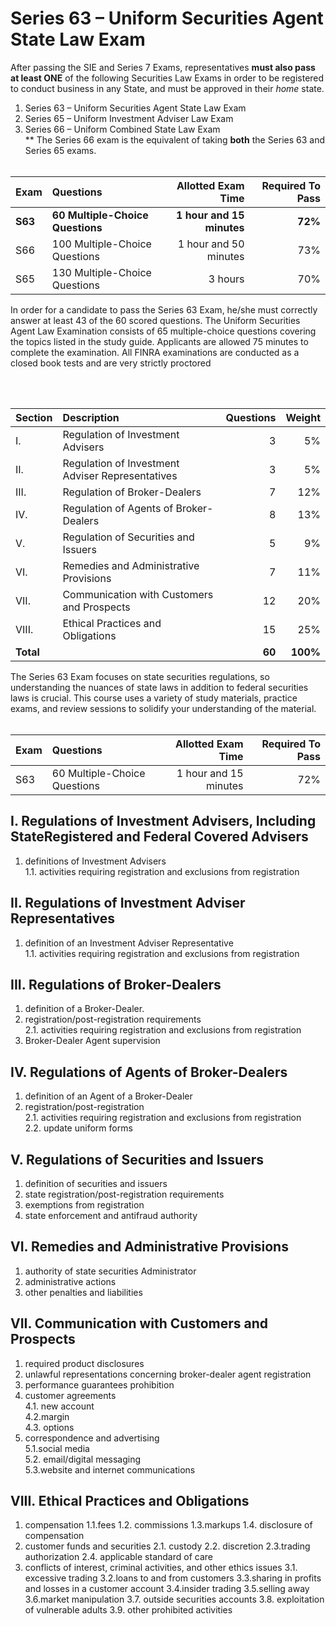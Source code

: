 # Series 63 – Uniform Securities Agent State Law Exam </br>

After passing the SIE and Series 7 Exams, representatives **must also pass at least ONE** of the following Securities Law Exams in order to be registered to conduct business in any State, and must be approved in their *home* state.

1. Series 63 – Uniform Securities Agent State Law Exam </br>
2. Series 65 – Uniform Investment Adviser Law Exam</br>
3. Series 66 – Uniform Combined State Law Exam</br>
** The Series 66 exam is the equivalent of taking **both** the Series 63 and Series 65 exams.</br></br>

| Exam    | Questions | Allotted Exam Time | Required To Pass |
| :-------- | :------- | -------: |-------: |
| **S63**   | **60 Multiple-Choice Questions**   | **1 hour and 15 minutes**    | **72%** |
| S66    | 100 Multiple-Choice Questions   | 1 hour and 50 minutes    | 73% |
| S65    | 130 Multiple-Choice Questions    | 3 hours   | 70% |

In order for a candidate to pass the Series 63 Exam, he/she must correctly answer at least 43 of the 60 scored questions. The Uniform Securities Agent Law Examination consists of 65 multiple-choice questions covering the topics listed in the study guide. Applicants are allowed 75 minutes to complete the examination. All FINRA examinations are conducted as a closed book tests and are very strictly proctored

</br>
</br>

| Section    | Description | Questions | Weight |
| :-------- | :------- | -------: |-------: |
| I. | Regulation of Investment Advisers  | 3 | 5% |
| II. | Regulation of Investment Adviser Representatives  | 3 | 5% |
| III. | Regulation of Broker-Dealers | 7 |  12% |
| IV. | Regulation of Agents of Broker-Dealers | 8 | 13% |
| V. | Regulation of Securities and Issuers  | 5 | 9% |
| VI. |Remedies and Administrative Provisions | 7 | 11% |
| VII. | Communication with Customers and Prospects | 12 |  20% |
| VIII. |  Ethical Practices and Obligations | 15 | 25% |
| **Total** |  | **60** | **100%** |

The Series 63 Exam focuses on state securities regulations, so understanding the nuances of state laws in addition to federal securities laws is crucial. This course uses a variety of study materials, practice exams, and review sessions to solidify your understanding of the material. </br></br>


| Exam    | Questions | Allotted Exam Time | Required To Pass |
| :-------- | :------- | -------: |-------: |
| S63 | 60 Multiple-Choice Questions   | 1 hour and 15 minutes    | 72% |


## I. Regulations of Investment Advisers, Including StateRegistered and Federal Covered Advisers

1. definitions of Investment Advisers</br>
1.1. activities requiring registration and exclusions from registration

## II. Regulations of Investment Adviser Representatives
1. definition of an Investment Adviser Representative</br>
1.1. activities requiring registration and exclusions from registration</br>

## III. Regulations of Broker-Dealers
1. definition of a Broker-Dealer.</br>
2. registration/post-registration requirements</br>
2.1. activities requiring registration and exclusions from registration</br>
3. Broker-Dealer Agent supervision</br>

## IV. Regulations of Agents of Broker-Dealers
1. definition of an Agent of a Broker-Dealer</br>
2. registration/post-registration</br>
2.1. activities requiring registration and exclusions from registration</br>
2.2. update uniform forms</br>

## V. Regulations of Securities and Issuers
1. definition of securities and issuers
2. state registration/post-registration requirements
3. exemptions from registration
4. state enforcement and antifraud authority

## VI. Remedies and Administrative Provisions
1. authority of state securities Administrator
2. administrative actions
3. other penalties and liabilities

## VII. Communication with Customers and Prospects
1. required product disclosures</br>
2. unlawful representations concerning broker-dealer agent registration</br>
3. performance guarantees prohibition</br>
4. customer agreements</br>
4.1. new account</br>
4.2.margin</br>
4.3. options</br>
5. correspondence and advertising</br>
5.1.social media</br>
5.2. email/digital messaging</br>
5.3.website and internet communications</br>

## VIII. Ethical Practices and Obligations
1. compensation
1.1.fees
1.2. commissions
1.3.markups
1.4. disclosure of compensation
2. customer funds and securities
2.1. custody
2.2. discretion
2.3.trading authorization
2.4. applicable standard of care
3. conflicts of interest, criminal activities, and other ethics
issues
3.1. excessive trading
3.2.loans to and from customers
3.3.sharing in profits and losses in a customer account
3.4.insider trading
3.5.selling away
3.6.market manipulation
3.7. outside securities accounts
3.8. exploitation of vulnerable adults
3.9. other prohibited activities

